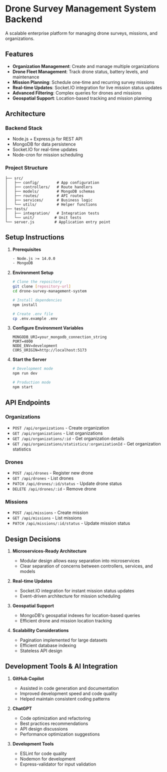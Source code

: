 # Drone Survey Management System Backend

A scalable enterprise platform for managing drone surveys, missions, and organizations.

## Features

- **Organization Management**: Create and manage multiple organizations
- **Drone Fleet Management**: Track drone status, battery levels, and maintenance
- **Mission Planning**: Schedule one-time and recurring survey missions
- **Real-time Updates**: Socket.IO integration for live mission status updates
- **Advanced Filtering**: Complex queries for drones and missions
- **Geospatial Support**: Location-based tracking and mission planning

## Architecture

### Backend Stack
- Node.js + Express.js for REST API
- MongoDB for data persistence
- Socket.IO for real-time updates
- Node-cron for mission scheduling

### Project Structure
```
├── src/
│   ├── config/        # App configuration
│   ├── controllers/   # Route handlers
│   ├── models/        # MongoDB schemas
│   ├── routes/        # API routes
│   ├── services/      # Business logic
│   └── utils/         # Helper functions
├── tests/
│   ├── integration/   # Integration tests
│   └── unit/         # Unit tests
└── server.js         # Application entry point
```

## Setup Instructions

1. **Prerequisites**
   ```bash
   - Node.js >= 14.0.0
   - MongoDB
   ```

2. **Environment Setup**
   ```bash
   # Clone the repository
   git clone [repository-url]
   cd drone-survey-management-system

   # Install dependencies
   npm install

   # Create .env file
   cp .env.example .env
   ```

3. **Configure Environment Variables**
   ```
   MONGODB_URI=your_mongodb_connection_string
   PORT=4000
   NODE_ENV=development
   CORS_ORIGIN=http://localhost:5173
   ```

4. **Start the Server**
   ```bash
   # Development mode
   npm run dev

   # Production mode
   npm start
   ```

## API Endpoints

### Organizations
- `POST /api/organizations` - Create organization
- `GET /api/organizations` - List organizations
- `GET /api/organizations/:id` - Get organization details
- `GET /api/organizations/statistics/:organizationId` - Get organization statistics

### Drones
- `POST /api/drones` - Register new drone
- `GET /api/drones` - List drones
- `PATCH /api/drones/:id/status` - Update drone status
- `DELETE /api/drones/:id` - Remove drone

### Missions
- `POST /api/missions` - Create mission
- `GET /api/missions` - List missions
- `PATCH /api/missions/:id/status` - Update mission status

## Design Decisions

1. **Microservices-Ready Architecture**
   - Modular design allows easy separation into microservices
   - Clear separation of concerns between controllers, services, and models

2. **Real-time Updates**
   - Socket.IO integration for instant mission status updates
   - Event-driven architecture for mission scheduling

3. **Geospatial Support**
   - MongoDB's geospatial indexes for location-based queries
   - Efficient drone and mission location tracking

4. **Scalability Considerations**
   - Pagination implemented for large datasets
   - Efficient database indexing
   - Stateless API design

## Development Tools & AI Integration

1. **GitHub Copilot**
   - Assisted in code generation and documentation
   - Improved development speed and code quality
   - Helped maintain consistent coding patterns

2. **ChatGPT**
   - Code optimization and refactoring
   - Best practices recommendations
   - API design discussions
   - Performance optimization suggestions

3. **Development Tools**
   - ESLint for code quality
   - Nodemon for development
   - Express-validator for input validation


